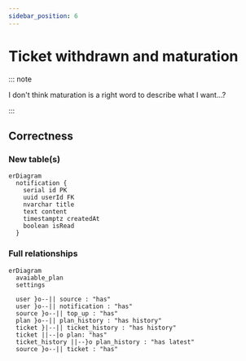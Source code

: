 ```yaml
---
sidebar_position: 6
---
```


# Ticket withdrawn and maturation

::: note

I don't think maturation is a right word to describe what I want...?

:::

## Correctness

### New table(s)

```
erDiagram
  notification {
    serial id PK
    uuid userId FK
    nvarchar title
    text content
    timestamptz createdAt
    boolean isRead
  }
```
### Full relationships

```mermaid
erDiagram
  avaiable_plan
  settings

  user }o--|| source : "has"
  user }o--|| notification : "has"
  source }o--|| top_up : "has"
  plan }o--|| plan_history : "has history"
  ticket }|--|| ticket_history : "has history"
  ticket ||--|o plan: "has"
  ticket_history ||--}o plan_history : "has latest"
  source }o--|| ticket : "has"
```
